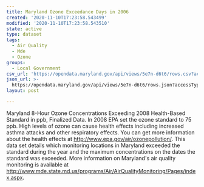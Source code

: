 ```yaml
---
title: Maryland Ozone Exceedance Days in 2006
created: '2020-11-10T17:23:58.543499'
modified: '2020-11-10T17:23:58.543510'
state: active
type: dataset
tags:
  - Air Quality
  - Mde
  - Ozone
groups:
  - Local Government
csv_url: 'https://opendata.maryland.gov/api/views/5e7n-d6t6/rows.csv?accessType=DOWNLOAD'
json_url: >-
  https://opendata.maryland.gov/api/views/5e7n-d6t6/rows.json?accessType=DOWNLOAD
layout: post

---
```

Maryland 8-Hour Ozone Concentrations Exceeding 2008 Health-Based Standard in ppb, Finalized Data.  In 2008 EPA set the ozone standard to 75 ppb.  High levels of ozone can cause health effects including increased asthma attacks and other respiratory effects.  You can get more information about the health effects at http://www.epa.gov/air/ozonepollution/.  This data set details which monitoring locations in Maryland exceeded the standard during the year and the maximum concentrations on the dates the standard was exceeded.  More information on Maryland's air quality monitoring is available at http://www.mde.state.md.us/programs/Air/AirQualityMonitoring/Pages/index.aspx.
